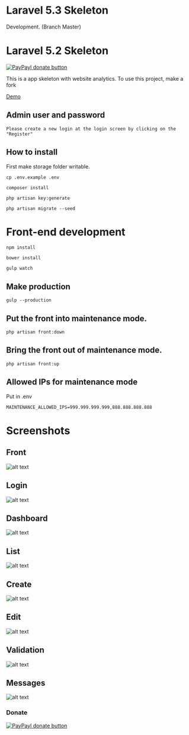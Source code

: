 # Laravel  5.3 Skeleton 
Development. (Branch Master)
   
# Laravel  5.2 Skeleton 
[![PayPayl donate button](https://img.shields.io/badge/paypal-donate-yellow.svg)](https://www.paypal.com/cgi-bin/webscr?cmd=_donations&business=WKPHKUSVC2YLC&lc=BR&item_name=rdehnhardt&currency_code=USD&bn=PP%2dDonationsBF%3abtn_donate_LG%2egif%3aNonHosted "Donate once-off to this project using Paypal")

This is a app skeleton with website analytics.
To use this project, make a fork

[Demo](http://skeleton.rdehnhardt.com.br/)

## Admin user and password

```
Please create a new login at the login screen by clicking on the "Register"
```

## How to install

First make storage folder writable. 

```
cp .env.example .env
```

```
composer install
```

```
php artisan key:generate
```

```
php artisan migrate --seed
```

# Front-end development

```
npm install
```

```
bower install
```

```
gulp watch
```

## Make production

```
gulp --production
```

## Put the front into maintenance mode.

```
php artisan front:down
```

## Bring the front out of maintenance mode.

```
php artisan front:up
```

## Allowed IPs for maintenance mode

Put in .env

```
MAINTENANCE_ALLOWED_IPS=999.999.999.999,888.888.888.888
```

# Screenshots

## Front
![alt text](https://raw.githubusercontent.com/baconfy/skeleton/master/public/screenshots/skeleton-home.jpg "Home")

## Login
![alt text](https://raw.githubusercontent.com/baconfy/skeleton/master/public/screenshots/skeleton-auth.jpg "Login")

## Dashboard
![alt text](https://raw.githubusercontent.com/baconfy/skeleton/master/public/screenshots/skeleton-dashboard.jpg "Dashboard")

## List
![alt text](https://raw.githubusercontent.com/baconfy/skeleton/master/public/screenshots/skeleton-list.jpg "List")

## Create
![alt text](https://raw.githubusercontent.com/baconfy/skeleton/master/public/screenshots/skeleton-create.jpg "Create")

## Edit
![alt text](https://raw.githubusercontent.com/baconfy/skeleton/master/public/screenshots/skeleton-edit.jpg "Edit")

## Validation
![alt text](https://raw.githubusercontent.com/baconfy/skeleton/master/public/screenshots/skeleton-with-validation.jpg "Validation")

## Messages
![alt text](https://raw.githubusercontent.com/baconfy/skeleton/master/public/screenshots/skeleton-with-messages.jpg "Validation")

### Donate
[![PayPayl donate button](https://img.shields.io/badge/paypal-donate-yellow.svg)](https://www.paypal.com/cgi-bin/webscr?cmd=_donations&business=WKPHKUSVC2YLC&lc=BR&item_name=rdehnhardt&currency_code=USD&bn=PP%2dDonationsBF%3abtn_donate_LG%2egif%3aNonHosted "Donate once-off to this project using Paypal")
